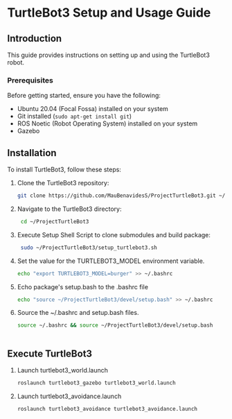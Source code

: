 # TurtleBot3 Setup and Usage Guide

## Introduction

This guide provides instructions on setting up and using the TurtleBot3 robot.

### Prerequisites

Before getting started, ensure you have the following:

* Ubuntu 20.04 (Focal Fossa) installed on your system
* Git installed (`sudo apt-get install git`)
* ROS Noetic (Robot Operating System) installed on your system
* Gazebo

## Installation

To install TurtleBot3, follow these steps:

1. Clone the TurtleBot3 repository:
   ```bash
   git clone https://github.com/MauBenavidesS/ProjectTurtleBot3.git ~/ProjectTurtleBot3
2. Navigate to the TurtleBot3 directory:
   ```bash
    cd ~/ProjectTurtleBot3
3. Execute Setup Shell Script to clone submodules and build package:
   ```bash
    sudo ~/ProjectTurtleBot3/setup_turtlebot3.sh
4. Set the value for the TURTLEBOT3_MODEL environment variable.
   ```bash
   echo "export TURTLEBOT3_MODEL=burger" >> ~/.bashrc
5. Echo package's setup.bash to the .bashrc file
   ```bash
   echo "source ~/ProjectTurtleBot3/devel/setup.bash" >> ~/.bashrc
6. Source the ~/.bashrc and setup.bash files.
   ```bash
   source ~/.bashrc && source ~/ProjectTurtleBot3/devel/setup.bash
    
## Execute TurtleBot3
1. Launch turtlebot3_world.launch
    ```bash
    roslaunch turtlebot3_gazebo turtlebot3_world.launch
2. Launch turtlebot3_avoidance.launch
    ```bash
    roslaunch turtlebot3_avoidance turtlebot3_avoidance.launch

